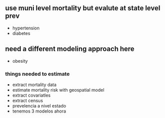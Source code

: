 ## use muni level mortality but evalute at state level prev  
- hypertension  
- diabetes  


## need a different modeling approach here  
- obesity  



### things needed to estimate  
- extract mortality data  
- estimate mortality risk with geospatial model  
- extract covariatles  
- extract census  
- prevelencia a nivel estado  
- tenemos 3 modelos ahora  
